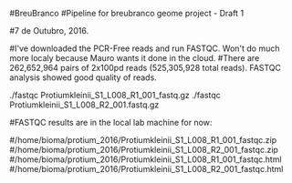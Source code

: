 #BreuBranco
#Pipeline for breubranco geome project - Draft 1

#7 de Outubro, 2016. 

#I've downloaded the PCR-Free reads and run FASTQC. Won't do much more localy because Mauro wants it done in the cloud.
#There are 262,652,964 pairs of 2x100pd reads (525,305,928 total reads). FASTQC analysis showed good quality of reads.

./fastqc Protiumkleinii_S1_L008_R1_001_fastq.gz
./fastqc Protiumkleinii_S1_L008_R2_001.fastq.gz

#FASTQC results are in the local lab machine for now:

#/home/bioma/protium_2016/Protiumkleinii_S1_L008_R1_001_fastqc.zip 
#/home/bioma/protium_2016/Protiumkleinii_S1_L008_R2_001_fastqc.zip
#/home/bioma/protium_2016/Protiumkleinii_S1_L008_R1_001_fastqc.html
#/home/bioma/protium_2016/Protiumkleinii_S1_L008_R2_001_fastqc.html




